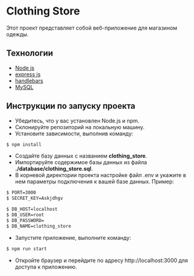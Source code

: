 # Clothing Store

Этот проект представляет собой веб-приложение для магазином одежды.

## Технологии

- [Node js](https://nodejs.org/en)
- [express js](https://expressjs.com/ru/)
- [handlebars](https://handlebarsjs.com/)
- [MySQL](https://www.mysql.com/)

## Инструкции по запуску проекта

- Убедитесь, что у вас установлен Node.js и npm.
- Склонируйте репозиторий на локальную машину.
- Установите зависимости, выполнив команду:

```sh
$ npm install
```

- Создайте базу данных с названием **clothing_store**.
- Импортируйте содержимое базы данных из файла **./database/clothing_store.sql**.
- В корневой директории проекта настройке файл .env и укажите в нем параметры подключения к вашей базе данных. Пример:

```sh
$ PORT=3000
$ SECRET_KEY=Askjdhgv

$ DB_HOST=localhost
$ DB_USER=root
$ DB_PASSWORD=
$ DB_NAME=clothing_store
```

- Запустите приложение, выполните команду:

```sh
$ npm run start
```

- Откройте браузер и перейдите по адресу http://localhost:3000 для доступа к приложению.
